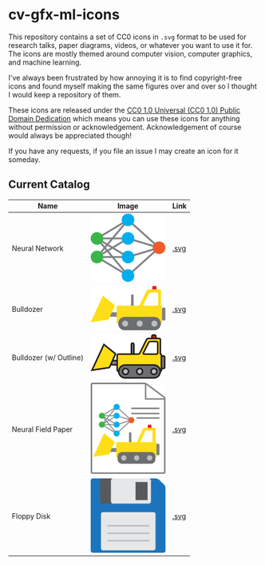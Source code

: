 # cv-gfx-ml-icons

This repository contains a set of CC0 icons in `.svg` format to be used for research talks, paper diagrams, videos, or whatever you want to use it for. The icons are mostly themed around computer vision, computer graphics, and machine learning.

I've always been frustrated by how annoying it is to find copyright-free icons and found myself making the same figures over and over so I thought I would keep a repository of them.

These icons are released under the [CC0 1.0 Universal (CC0 1.0) Public Domain Dedication](https://creativecommons.org/publicdomain/zero/1.0/) which means you can use these icons for anything without permission or acknowledgement. Acknowledgement of course would always be appreciated though!

If you have any requests, if you file an issue I may create an icon for it someday.

## Current Catalog


| Name | Image | Link | 
|------------|-------|---------------|
| Neural Network | <img src="neuralnetwork.svg" alt="neuralnetwork" style="width:150px;"/> | [.svg](neuralnetwork.svg) |
| Bulldozer | <img src="bulldozer.svg" alt="bulldozer" style="width:150px;"/> | [.svg](bulldozer.svg) |
| Bulldozer (w/ Outline) | <img src="bulldozer_outline.svg" alt="bulldozer_outline" style="width:150px;"/> | [.svg](bulldozer_outline.svg) |
| Neural Field Paper | <img src="neuralfieldpaper.svg" alt="neuralfieldpaper" style="width:150px;"/> | [.svg](neuralfieldpaper.svg) |
| Floppy Disk | <img src="floppydisk.svg" alt="floppydisk" style="width:150px;"/> | [.svg](floppydisk.svg) |
